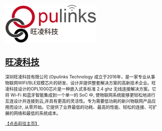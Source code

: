 [![avatar](https://github.com/Opulinks-Tech/OpulinksTech-WIKI/blob/master/opulinks_logo.png)](https://github.com/Opulinks-Tech/OpulinksTech-WIKI/wiki)  


# [旺凌科技](https://github.com/Opulinks-Tech/OpulinksTech-WIKI/wiki)

深圳旺凌科技有限公司 (Opulinks Technology 成立于2016年，是一家专业从事物联网WIFI/BLE双模芯片的研发、设计并提供整套解决方案的高新技术企业。旺凌科技设计的OPL1000芯片是一种嵌入式多标准 2.4 ghz 无线连接解决方案。它将 Wi-Fi 和蓝牙智能集成到一个单一的 SoC 中, 使物联网系统能够更轻松地进行互连设计并连接到云,并具有更高的灵活性。专为需要低功耗的新兴物联网产品应用而设计, 从零开始。它提供了业界最低的功耗、最高的性能、轻松的连接、可扩展的网络和最低的系统成本。

[【点击前往主页】](https://github.com/Opulinks-Tech/OpulinksTech-WIKI/wiki)
